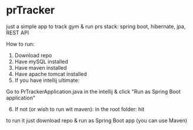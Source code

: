 # prTracker
just a simple app to track gym & run prs
stack: spring boot, hibernate, jpa, REST API
 
 How to run:
 1. Download repo
 2. Have mySQL installed
 3. Have maven installed
 4. Have apache tomcat installed
 5. If you have intellij ultimate:
 
 Go to PrTrackerApplication.java in the intellij & click "Run as Spring Boot application"
 
 6. If not (or wish to run wit maven):
 in the root folder: hit
 
 
 
 to run it just download repo & run as Spring Boot app (you can use Maven)

